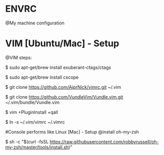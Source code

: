 # ENVRC
@My machine configuration

# VIM [Ubuntu/Mac] - Setup
@VIM steps:

$ sudo apt-get/brew install exuberant-ctags/ctags

$ sudo apt-get/brew install cscope

$ git clone https://github.com/AiprNick/vimrc.git ~/.vim

$ git clone https://github.com/VundleVim/Vundle.vim.git ~/.vim/bundle/Vundle.vim

$ vim +PluginInstall +qall

$ ln -s ~/.vim/vimrc ~/.vimrc

#Console performs like Linux [Mac] - Setup
@install oh-my-zsh

$ sh -c "$(curl -fsSL https://raw.githubusercontent.com/robbyrussell/oh-my-zsh/master/tools/install.sh)"
